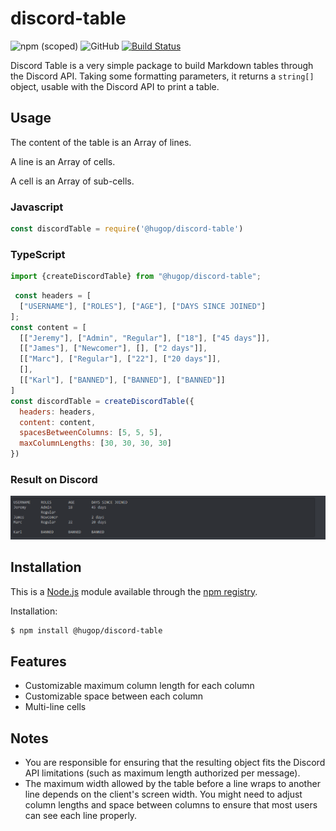# discord-table

![npm (scoped)](https://img.shields.io/npm/v/@hugop/discord-table)
![GitHub](https://img.shields.io/github/license/hugop95/discord-table)
[![Build Status](https://travis-ci.com/hugop95/discord-table.svg?token=XHMUmpz9NzjdrUbgUz6p&branch=main)](https://travis-ci.com/hugop95/discord-table)

Discord Table is a very simple package to build Markdown tables through the Discord API.
Taking some formatting parameters, it returns a ```string[]``` object, usable with the Discord API
to print a table.

## Usage

The content of the table is an Array of lines.

A line is an Array of cells.

A cell is an Array of sub-cells.

### Javascript
```js
const discordTable = require('@hugop/discord-table')
```

### TypeScript
``` typescript
import {createDiscordTable} from "@hugop/discord-table";
```

```js
 const headers = [
  ["USERNAME"], ["ROLES"], ["AGE"], ["DAYS SINCE JOINED"]
];
const content = [
  [["Jeremy"], ["Admin", "Regular"], ["18"], ["45 days"]],
  [["James"], ["Newcomer"], [], ["2 days"]],
  [["Marc"], ["Regular"], ["22"], ["20 days"]],
  [],
  [["Karl"], ["BANNED"], ["BANNED"], ["BANNED"]]
]
const discordTable = createDiscordTable({
  headers: headers,
  content: content,
  spacesBetweenColumns: [5, 5, 5],
  maxColumnLengths: [30, 30, 30, 30]
})
```

### Result on Discord

![Missing picture](images/example.PNG)

## Installation

This is a [Node.js](https://nodejs.org/en/) module available through the
[npm registry](https://www.npmjs.com/).

Installation:
```bash
$ npm install @hugop/discord-table
```

## Features

* Customizable maximum column length for each column
* Customizable space between each column
* Multi-line cells

## Notes
* You are responsible for ensuring that the resulting object fits the Discord API limitations 
(such as maximum length authorized per message).
* The maximum width allowed by the table before a line wraps to another line depends on the client's screen width.
You might need to adjust column lengths and space between columns to ensure that most users can see each line properly.
    
